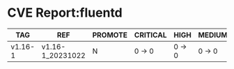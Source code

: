 # CVE Report:fluentd
|   TAG   |       REF        | PROMOTE | CRITICAL |  HIGH  | MEDIUM |  LOW   | UNKNOWN |
|---------|------------------|---------|----------|--------|--------|--------|---------|
| v1.16-1 | v1.16-1_20231022 | N       | 0 -> 0   | 0 -> 0 | 0 -> 0 | 0 -> 0 | 0 -> 0  |
